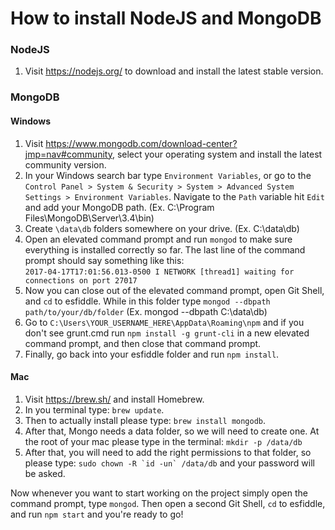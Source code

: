 # How to install NodeJS and MongoDB

### NodeJS

1. Visit https://nodejs.org/ to download and install the latest stable version.

### MongoDB

#### Windows

1. Visit https://www.mongodb.com/download-center?jmp=nav#community, select your operating system and install the latest community version.
2. In your Windows search bar type `Environment Variables`, or go to the `Control Panel > System & Security > System > Advanced System Settings > Environment Variables`. Navigate to the `Path` variable hit `Edit` and add your MongoDB path. (Ex. C:\Program Files\MongoDB\Server\3.4\bin)
3. Create `\data\db` folders somewhere on your drive. (Ex. C:\data\db)
4. Open an elevated command prompt and run `mongod` to make sure everything is installed correctly so far. The last line of the command prompt should say something like this:  
   `2017-04-17T17:01:56.013-0500 I NETWORK [thread1] waiting for connections on port 27017`
5. Now you can close out of the elevated command prompt, open Git Shell, and `cd` to esfiddle. While in this folder type `mongod --dbpath path/to/your/db/folder` (Ex. mongod --dbpath C:\data\db)
6. Go to `C:\Users\YOUR_USERNAME_HERE\AppData\Roaming\npm` and if you don't see grunt.cmd run `npm install -g grunt-cli` in a new elevated command prompt, and then close that command prompt.
7. Finally, go back into your esfiddle folder and run `npm install`.

#### Mac

1. Visit https://brew.sh/ and install Homebrew.
2. In you terminal type: `brew update`.
3. Then to actually install please type: `brew install mongodb`.
4. After that, Mongo needs a data folder, so we will need to create one. At the root of your mac please type in the terminal: `mkdir -p /data/db`
5. After that, you will need to add the right permissions to that folder, so please type: `` sudo chown -R `id -un` /data/db `` and your password will be asked.

Now whenever you want to start working on the project simply open the command prompt, type `mongod`. Then open a second Git Shell, `cd` to esfiddle, and run `npm start` and you're ready to go!
